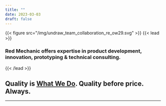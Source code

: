 ```yaml
---
title: ""
date: 2023-03-03
draft: false
---
```

{{< figure src="/img/undraw_team_collaboration_re_ow29.svg" >}}
{{< lead >}}
### Red Mechanic offers expertise in product development, innovation, prototyping & technical consulting.
{{< /lead >}}
## Quality is [What We Do](/what-we-do). Quality before price. Always.  
  
  
    
---
    
	


